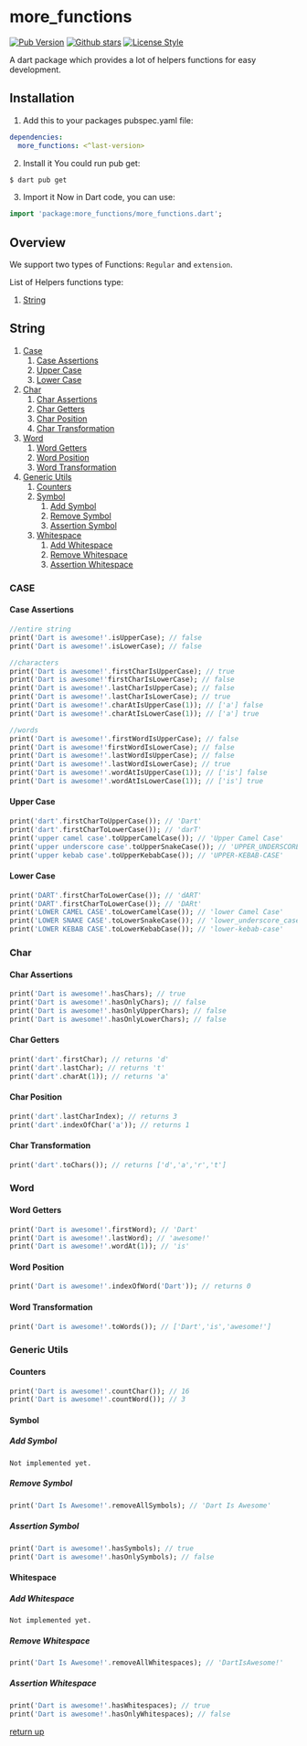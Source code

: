# more_functions

[![Pub Version](https://img.shields.io/pub/v/more_functions?color=blue&logo=dart)](https://pub.dev/packages/more_functions)
[![Github stars](https://img.shields.io/github/stars/elbeicktalat/dart_more_functions?logo=github)](https://github.com/elbeicktalat/dart_more_functions)
[![License Style](https://img.shields.io/github/license/elbeicktalat/dart_more_functions)](https://github.com/elbeicktalat/dart_more_functions/blob/main/LICENSE)

A dart package which provides a lot of helpers functions for easy development.

## Installation

1) Add this to your packages pubspec.yaml file:

```yaml
dependencies:
  more_functions: <^last-version>
```

2) Install it You could run pub get:

```bash
$ dart pub get
```

3) Import it Now in Dart code, you can use:

```dart
import 'package:more_functions/more_functions.dart';
```

## Overview

We support two types of Functions: `Regular` and `extension`.

List of Helpers functions type:

1. [String](#string)

## String

1. [Case](#case)
   1. [Case Assertions](#case-assertions)
   2. [Upper Case](#upper-case)
   3. [Lower Case](#lower-case)
2. [Char](#char)
   1. [Char Assertions](#char-assertions)
   1. [Char Getters](#char-getters)
   1. [Char Position](#char-position)
   1. [Char Transformation](#char-transformation)
3. [Word](#word)
   1. [Word Getters](#word-getters)
   1. [Word Position](#word-position)
   1. [Word Transformation](#word-transformation)
4. [Generic Utils](#generic-utils)
   1. [Counters](#counters)
   2. [Symbol](#symbol)
      1. [Add Symbol](#add-symbol)
      2. [Remove Symbol](#remove-symbol)
      3. [Assertion Symbol](#assertion-symbol)
   3. [Whitespace](#whitespace)
      1. [Add Whitespace](#add-whitespace)
      1. [Remove Whitespace](#remove-whitespace)
      1. [Assertion Whitespace](#assertion-whitespace)

### CASE

#### Case Assertions

```dart
//entire string
print('Dart is awesome!'.isUpperCase); // false
print('Dart is awesome!'.isLowerCase); // false

//characters
print('Dart is awesome!'.firstCharIsUpperCase); // true
print('Dart is awesome!'firstCharIsLowerCase); // false
print('Dart is awesome!'.lastCharIsUpperCase); // false
print('Dart is awesome!'.lastCharIsLowerCase); // true
print('Dart is awesome!'.charAtIsUpperCase(1)); // ['a'] false
print('Dart is awesome!'.charAtIsLowerCase(1)); // ['a'] true

//words
print('Dart is awesome!'.firstWordIsUpperCase); // false
print('Dart is awesome!'firstWordIsLowerCase); // false
print('Dart is awesome!'.lastWordIsUpperCase); // false
print('Dart is awesome!'.lastWordIsLowerCase); // true
print('Dart is awesome!'.wordAtIsUpperCase(1)); // ['is'] false
print('Dart is awesome!'.wordAtIsLowerCase(1)); // ['is'] true
```

#### Upper Case
```dart
print('dart'.firstCharToUpperCase()); // 'Dart'
print('dart'.firstCharToLowerCase()); // 'darT'
print('upper camel case'.toUpperCamelCase()); // 'Upper Camel Case'
print('upper underscore case'.toUpperSnakeCase()); // 'UPPER_UNDERSCORE_CASE'
print('upper kebab case'.toUpperKebabCase()); // 'UPPER-KEBAB-CASE'
```

#### Lower Case
```dart
print('DART'.firstCharToLowerCase()); // 'dART'
print('DART'.firstCharToLowerCase()); // 'DARt'
print('LOWER CAMEL CASE'.toLowerCamelCase()); // 'lower Camel Case'
print('LOWER SNAKE CASE'.toLowerSnakeCase()); // 'lower_underscore_case'
print('LOWER KEBAB CASE'.toLowerKebabCase()); // 'lower-kebab-case'
```

### Char

#### Char Assertions
```dart
print('Dart is awesome!'.hasChars); // true 
print('Dart is awesome!'.hasOnlyChars); // false  
print('Dart is awesome!'.hasOnlyUpperChars); // false   
print('Dart is awesome!'.hasOnlyLowerChars); // false
```

#### Char Getters
```dart
print('dart'.firstChar); // returns 'd'
print('dart'.lastChar); // returns 't'
print('dart'.charAt(1)); // returns 'a'
```

#### Char Position
```dart
print('dart'.lastCharIndex); // returns 3
print('dart'.indexOfChar('a')); // returns 1
```

#### Char Transformation
```dart
print('dart'.toChars()); // returns ['d','a','r','t']
```

### Word

#### Word Getters
```dart
print('Dart is awesome!'.firstWord); // 'Dart' 
print('Dart is awesome!'.lastWord); // 'awesome!'  
print('Dart is awesome!'.wordAt(1)); // 'is'   
```

#### Word Position
```dart
print('Dart is awesome!'.indexOfWord('Dart')); // returns 0 
```

#### Word Transformation
```dart
print('Dart is awesome!'.toWords()); // ['Dart','is','awesome!'] 
```

### Generic Utils

#### Counters
```dart
print('Dart is awesome!'.countChar()); // 16
print('Dart is awesome!'.countWord()); // 3
```

#### Symbol

##### Add Symbol
`Not implemented yet.`

##### Remove Symbol

```dart
print('Dart Is Awesome!'.removeAllSymbols); // 'Dart Is Awesome'
```

##### Assertion Symbol
```dart
print('Dart is awesome!'.hasSymbols); // true
print('Dart is awesome!'.hasOnlySymbols); // false
```

#### Whitespace

##### Add Whitespace
`Not implemented yet.`

##### Remove Whitespace

```dart
print('Dart Is Awesome!'.removeAllWhitespaces); // 'DartIsAwesome!'
```

##### Assertion Whitespace
```dart
print('Dart is awesome!'.hasWhitespaces); // true
print('Dart is awesome!'.hasOnlyWhitespaces); // false
```

[return up](#more_functions)